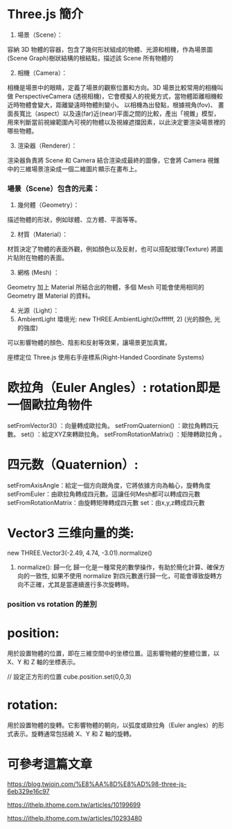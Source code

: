 # Three.js 簡介

1. 場景（Scene）：

容納 3D 物體的容器，包含了幾何形狀組成的物體、光源和相機，作為場景圖 (Scene Graph)樹狀結構的根結點，描述該 Scene 所有物體的

2. 相機（Camera）：

相機是場景中的眼睛，定義了場景的觀察位置和方向。3D 場景比較常用的相機叫做 PerspectiveCamera (透視相機)，它會模擬人的視覺方式，當物體距離相機較近時物體會變大，距離變遠時物體則變小。
以相機為出發點，根據視角(fov)、 畫面長寬比（aspect）以及遠(far)近(near)平面之間的比較，產出「視錐」模型，用來判斷當前視線範圍內可視的物體以及視線遮擋因素，以此決定要渲染場景裡的哪些物體。


3. 渲染器（Renderer）：

渲染器負責將 Scene 和 Camera 結合渲染成最終的圖像，它會將 Camera 視錐中的三維場景渲染成一個二維圖片顯示在畫布上。

### 場景（Scene）包含的元素：

1. 幾何體（Geometry）：

描述物體的形狀，例如球體、立方體、平面等等。

2. 材質（Material）：

材質決定了物體的表面外觀，例如顏色以及反射，也可以搭配紋理(Texture) 將圖片貼附在物體的表面。

3. 網格 (Mesh) ：

Geometry 加上 Material 所結合出的物體，多個 Mesh 可能會使用相同的 Geometry 跟 Material 的資料。

4. 光源（Light）：
1. AmbientLight 環境光: new THREE.AmbientLight(0xffffff, 2)
(光的顏色, 光的強度)

可以影響物體的顏色、陰影和反射等效果，讓場景更加真實。

座標定位
Three.js 使用右手座標系(Right-Handed Coordinate Systems)


# 欧拉角（Euler Angles）: rotation即是一個歐拉角物件
setFromVector3() ：向量轉成歐拉角。
setFromQuaternion() ：歐拉角轉四元數。
set() ：給定XYZ來轉歐拉角。
setFromRotationMatrix() ：矩陣轉歐拉角 。


# 四元数（Quaternion）:
setFromAxisAngle：給定一個方向跟角度，它將依據方向為軸心，旋轉角度
setFromEuler：由歐拉角轉成四元數。這讓任何Mesh都可以轉成四元數
setFromRotationMatrix：由旋轉矩陣轉成四元數
set：由x,y,z轉成四元數

# Vector3 三维向量的类:
new THREE.Vector3(-2.49, 4.74, -3.01).normalize()
1. normalize(): 歸一化
歸一化是一種常見的數學操作，有助於簡化計算、確保方向的一致性,
如果不使用 normalize 對四元數進行歸一化，可能會導致旋轉方向不正確，尤其是當連續進行多次旋轉時。


### position vs rotation 的差別
# position:
用於設置物體的位置，即在三維空間中的坐標位置。這影響物體的整體位置，以 X、Y 和 Z 軸的坐標表示。

// 設定正方形的位置
cube.position.set(0,0,3)

# rotation:
用於設置物體的旋轉。它影響物體的朝向，以弧度或歐拉角（Euler angles）的形式表示。旋轉通常包括繞 X、Y 和 Z 軸的旋轉。








# 可參考這篇文章
https://blog.twjoin.com/%E8%AA%8D%E8%AD%98-three-js-6eb329e16c97

https://ithelp.ithome.com.tw/articles/10199699

https://ithelp.ithome.com.tw/articles/10293480